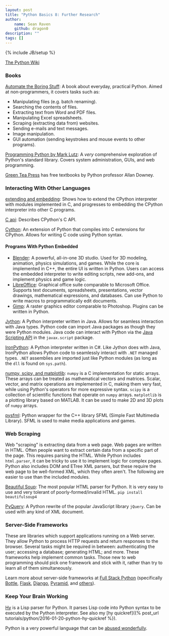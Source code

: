 ```yaml
---
layout: post
title: "Python Basics 8: Further Research"
author:
    name: Sean Raven
    github: dragon0
description: ""
tags: []
---
```

{% include JB/setup %}

[The Python Wiki](https://wiki.python.org/moin/)

### Books

[Automate the Boring Stuff](https://automatetheboringstuff.com/): A book about
everyday, practical Python.
Aimed at non-programmers, it covers tasks such as:

- Manipulating files (e.g. batch renaming).
- Searching the contents of files.
- Extracting text from Word and PDF files.
- Manipulating Excel spreadsheets.
- Scraping (extracting data from) websites.
- Sending e-mails and text messages.
- Image manipulation.
- GUI automation (sending keystrokes and mouse events to other programs).

[Programming Python by Mark Lutz](http://shop.oreilly.com/product/9780596158118.do):
A *very* comprehensive exploration of Python's standard library.
Covers system administration, GUIs, and web programming.

[Green Tea Press](http://greenteapress.com/) has free textbooks by Python
professor Allan Downey.

### Interacting With Other Languages

[extending and embedding](https://docs.python.org/3/extending/index.html): Shows
how to extend the CPython interpreter with modules implemented in C, and
progresses to embedding the CPython interpreter into other C programs.

[C api](https://docs.python.org/3/c-api/index.html):
Describes CPython's C API.

[Cython](http://cython.org/):
An extension of Python that compiles into C extensions for CPython.
Allows for writing C code using Python syntax.

#### Programs With Python Embedded

- [Blender](http://blender.org/): A powerful, all-in-one 3D studio.
  Used for 3D modeling, animation, physics simulations, and games.
  While the core is implemented in C++, the entire UI is written in Python.
  Users can access the embedded interpreter to write editing scripts, new
  add-ons, and implement physics and game logic.
- [LibreOffice](http://www.libreoffice.org/): Graphical office suite comparable
  to Microsoft Office.
  Supports text documents, spreadsheets, presentations, vector drawings,
  mathematical expressions, and databases.
  Can use Python to write macros to programmatically edit documents.
- [Gimp](http://www.gimp.org/):
  A raster graphics editor comparable to Photoshop.
  Plugins can be written in Python.


[Jython](http://www.jython.org/):
A Python interpreter written in Java.
Allows for seamless interaction with Java types.
Python code can import Java packages as though they were Python modules.
Java code can interact with Python via the
[Java Scripting API](https://today.java.net/pub/a/today/2006/04/11/scripting-for-java-platform.html)
in the `javax.script` package.

[IronPython](http://ironpython.net/):
A Python interpreter written in C#.
Like Jython does with Java, IronPython allows Python code to seamlessly interact
with `.NET` managed types.
`.NET` assemblies are imported just like Python modules (as long as the `dll`
is found on `sys.path`).

[numpy, scipy, and matplotlib](http://scipy.org/):
`numpy` is a C implementation for static arrays.
These arrays can be treated as mathematical vectors and matrices.
Scalar, vector, and matrix operations are implemented in C, making them very
fast, while using Python's operators for more expressive syntax.
`scipy` is a collection of scientific functions that operate on `numpy` arrays.
`matplotlib` is a plotting library based on MATLAB.
It can be used to make 2D and 3D plots of `numpy` arrays.

[pysfml](http://www.python-sfml.org/):
Python wrapper for the C++ library SFML (Simple Fast Multimedia Library).
SFML is used to make media applications and games.

### Web Scraping

Web "scraping" is extracting data from a web page.
Web pages are written in HTML.
Often people want to extract certain data from a specific part of the page.
This requires parsing the HTML.
While Python includes `html.parser`, it can be tricky to use it to implement
logic for complex pages.
Python also includes DOM and ETree XML parsers, but these require the web page
to be well-formed XML, which they often aren't.
The following are easier to use than the included modules.

[Beautiful Soup](http://www.crummy.com/software/BeautifulSoup/):
The most popular HTML parser for Python.
It is very easy to use and very tolerant of poorly-formed/invalid HTML.
`pip install beautifulsoup4`

[PyQuery](https://pythonhosted.org/pyquery/):
A Python rewrite of the popular JavaScript library `jQuery`.
Can be used with any kind of XML document.

### Server-Side Frameworks

These are libraries which support applications running on a Web server.
They allow Python to process HTTP requests and return responses to the browser.
Several tasks might be required in between: authenticating the user; accessing
a database; generating HTML; and more.
These frameworks help implement common tasks.
Those new to web programming should pick one framework and stick with it, rather
than try to learn all of them simultaneously.

Learn more about server-side frameworks at
[Full Stack Python](http://fullstackpython.com/)
(specifically
[Bottle](http://www.fullstackpython.com/bottle.html),
[Flask](http://www.fullstackpython.com/flask.html),
[Django](http://www.fullstackpython.com/django.html),
[Pyramid](http://www.fullstackpython.com/pyramid.html),
and [others](http://www.fullstackpython.com/other-web-frameworks.html)).

### Keep Your Brain Working

[Hy](http://hylang.org/) is a Lisp parser for Python.
It parses Lisp code into Python syntax to be executed by the Python interpreter.
See also my [hy quickref]({% post_url tutorials/python/2016-01-20-python-hy-quickref %}).

Python is a very powerful language that can be
[abused wonderfully](http://www.kr41.net/2013/05-19-obscene_python.html).

